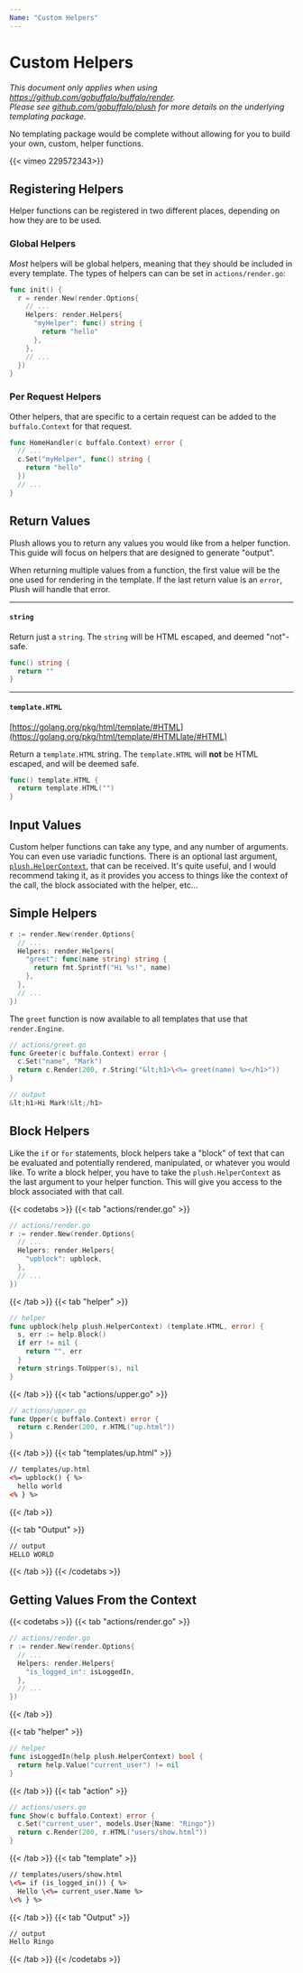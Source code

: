 ```yaml
---
Name: "Custom Helpers"
---
```


# Custom Helpers

<p>
  <em>This document only applies when using <a href="https://github.com/gobuffalo/buffalo/tree/master/render" rel="nofollow">https://github.com/gobuffalo/buffalo/render</a>.</em><br>
  <em>Please see <a href="https://github.com/gobuffalo/plush" target="_blank">github.com/gobuffalo/plush</a> for more details on the underlying templating package.</em>
</p

No templating package would be complete without allowing for you to build your own, custom, helper functions.

{{< vimeo 229572343>}}

## Registering Helpers

Helper functions can be registered in two different places, depending on how they are to be used.

### Global Helpers

_Most_ helpers will be global helpers, meaning that they should be included in every template. The types of
helpers can can be set in `actions/render.go`:

```go
func init() {
  r = render.New(render.Options{
    // ...
    Helpers: render.Helpers{
      "myHelper": func() string {
        return "hello"
      },
    },
    // ...
  })
}
```

### Per Request Helpers

Other helpers, that are specific to a certain request can be added to the `buffalo.Context` for that request.

```go
func HomeHandler(c buffalo.Context) error {
  // ...
  c.Set("myHelper", func() string {
    return "hello"
  })
  // ...
}
```

## Return Values

Plush allows you to return any values you would like from a helper function. This guide will focus on helpers that
are designed to generate "output".

When returning multiple values from a function, the first value will be the one used for rendering in the template.
If the last return value is an `error`, Plush will handle that error.

---

#### `string`

Return just a `string`. The `string` will be HTML escaped, and deemed "not"-safe.

```go
func() string {
  return ""
}
```

---

#### `template.HTML`

[https://golang.org/pkg/html/template/#HTML](https://golang.org/pkg/html/template/#HTMLlate/#HTML)

Return a `template.HTML` string. The `template.HTML` will **not** be HTML escaped, and will be deemed safe.

```go
func() template.HTML {
  return template.HTML("")
}
```

## Input Values

Custom helper functions can take any type, and any number of arguments. You can even use variadic functions. There is an optional last argument, [`plush.HelperContext`](https://godoc.org/github.com/gobuffalo/plush#HelperContext), that can be received. It's quite useful, and I would recommend taking it, as it provides you access to things like the context of the call, the block associated with the helper, etc...

## Simple Helpers

```go
r := render.New(render.Options{
  // ...
  Helpers: render.Helpers{
    "greet": func(name string) string {
      return fmt.Sprintf("Hi %s!", name)
    },
  },
  // ...
})
```

The `greet` function is now available to all templates that use that `render.Engine`.

```go
// actions/greet.go
func Greeter(c buffalo.Context) error {
  c.Set("name", "Mark")
  return c.Render(200, r.String("&lt;h1>\<%= greet(name) %></h1>"))
}
```

```go
// output
&lt;h1>Hi Mark!&lt;/h1>
```

## Block Helpers

Like the `if` or `for` statements, block helpers take a "block" of text that can be evaluated and potentially rendered, manipulated, or whatever you would like. To write a block helper, you have to take the `plush.HelperContext` as the last argument to your helper function. This will give you access to the block associated with that call.

{{< codetabs >}}
{{< tab "actions/render.go" >}}
```go
// actions/render.go
r := render.New(render.Options{
  // ...
  Helpers: render.Helpers{
    "upblock": upblock,
  },
  // ...
})
```
{{< /tab >}}
{{< tab "helper" >}}
```go
// helper
func upblock(help plush.HelperContext) (template.HTML, error) {
  s, err := help.Block()
  if err != nil {
    return "", err
  }
  return strings.ToUpper(s), nil
}
```
{{< /tab >}}
{{< tab "actions/upper.go" >}}
```go
// actions/upper.go
func Upper(c buffalo.Context) error {
  return c.Render(200, r.HTML("up.html"))
}
```
{{< /tab >}}
{{< tab "templates/up.html" >}}
```html
// templates/up.html
<%= upblock() { %>
  hello world
<% } %>
```
{{< /tab >}}

{{< tab "Output" >}}
```html
// output
HELLO WORLD
```
{{< /tab >}}
{{< /codetabs >}}


## Getting Values From the Context

{{< codetabs >}}
{{< tab "actions/render.go" >}}
```go
// actions/render.go
r := render.New(render.Options{
  // ...
  Helpers: render.Helpers{
    "is_logged_in": isLoggedIn,
  },
  // ...
})
```
{{< /tab >}}

{{< tab "helper" >}}
```go
// helper
func isLoggedIn(help plush.HelperContext) bool {
  return help.Value("current_user") != nil
}
```
{{< /tab >}}
{{< tab "action" >}}
```go
// actions/users.go
func Show(c buffalo.Context) error {
  c.Set("current_user", models.User{Name: "Ringo"})
  return c.Render(200, r.HTML("users/show.html"))
}
```
{{< /tab >}}
{{< tab "template" >}}
```html
// templates/users/show.html
\<%= if (is_logged_in()) { %>
  Hello \<%= current_user.Name %>
\<% } %>
```
{{< /tab >}}
{{< tab "Output" >}}
```html
// output
Hello Ringo
```
{{< /tab >}}
{{< /codetabs >}}
